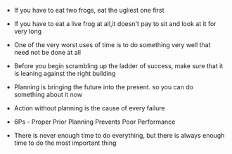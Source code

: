* If you have to eat two frogs, eat the ugliest one first

* If you have to eat a live frog at all,it doesn't pay to sit and look at it for very long

* One of the very worst uses of time is to do something very well that need not be done at all

* Before you begin scrambling up the ladder of success, make sure that it is leaning against the right building

* Planning is bringing the future into the present. so you can do something about it now

* Action without planning is the cause of every failure

* 6Ps - Proper Prior Planning Prevents Poor Performance

* There is never enough time to do everything, but there is always enough time to do the most important thing